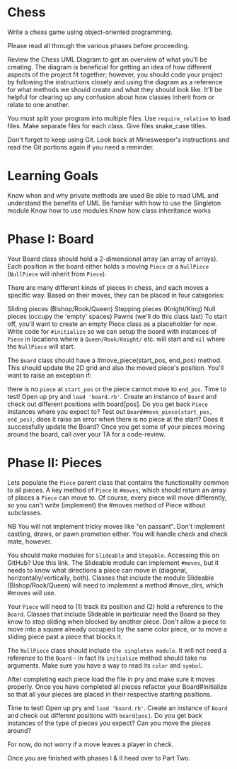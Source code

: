 # Chess
Write a chess game using object-oriented programming.

Please read all through the various phases before proceeding.

Review the Chess UML Diagram to get an overview of what you'll be creating. The diagram is beneficial for getting an idea of how different aspects of the project fit together; however, you should code your project by following the instructions closely and using the diagram as a reference for what methods we should create and what they should look like. It'll be helpful for clearing up any confusion about how classes inherit from or relate to one another.

You must split your program into multiple files. Use `require_relative` to load files. Make separate files for each class. Give files snake_case titles.

Don't forget to keep using Git. Look back at Minesweeper's instructions and read the Git portions again if you need a reminder.

# Learning Goals
Know when and why private methods are used
Be able to read UML and understand the benefits of UML
Be familiar with how to use the Singleton module
Know how to use modules
Know how class inheritance works
# Phase I: Board
Your Board class should hold a 2-dimensional array (an array of arrays). Each position in the board either holds a moving `Piece` or a `NullPiece` (`NullPiece` will inherit from `Piece`).

There are many different kinds of pieces in chess, and each moves a specific way. Based on their moves, they can be placed in four categories:

Sliding pieces (Bishop/Rook/Queen)
Stepping pieces (Knight/King)
Null pieces (occupy the 'empty' spaces)
Pawns (we'll do this class last)
To start off, you'll want to create an empty Piece class as a placeholder for now. Write code for `#initialize` so we can setup the board with instances of `Piece` in locations where a `Queen/Rook/Knight/` etc. will start and `nil` where the `NullPiece` will start.

The `Board` class should have a #move_piece(start_pos, end_pos) method. This should update the 2D grid and also the moved piece's position. You'll want to raise an exception if:

there is no `piece` at `start_pos` or
the piece cannot move to `end_pos`. Time to test! Open up pry and `load 'board.rb'`. Create an instance of `Board` and check out different positions with board[pos]. Do you get back `Piece` instances where you expect to? Test out `Board#move_piece(start_pos, end_pos)`, does it raise an error when there is no piece at the start? Does it successfully update the Board?
Once you get some of your pieces moving around the board, call over your TA for a code-review.

# Phase II: Pieces
Lets populate the `Piece` parent class that contains the functionality common to all pieces. A key method of `Piece` is `#moves`, which should return an array of places a `Piece` can move to. Of course, every piece will move differently, so you can't write (implement) the #moves method of Piece without subclasses.

NB You will not implement tricky moves like "en passant". Don't implement castling, draws, or pawn promotion either. You will handle check and check mate, however.

You should make modules for `Slideable` and `Stepable`. Accessing this on GitHub? Use this link. The Slideable module can implement `#moves`, but it needs to know what directions a piece can move in (diagonal, horizontally/vertically, both). Classes that include the module Slideable (Bishop/Rook/Queen) will need to implement a method #move_dirs, which #moves will use.

Your `Piece` will need to (1) track its position and (2) hold a reference to the `Board`. Classes that include Slideable in particular need the Board so they know to stop sliding when blocked by another piece. Don't allow a piece to move into a square already occupied by the same color piece, or to move a sliding piece past a piece that blocks it.

The `NullPiece` class should include `the singleton module`. It will not need a reference to the `Board` - in fact its `initialize` method should take no arguments. Make sure you have a way to read its `color` and `symbol`.

After completing each piece load the file in pry and make sure it moves properly. Once you have completed all pieces refactor your Board#initialize so that all your pieces are placed in their respective starting positions.

Time to test! Open up pry and `load 'board.rb'`. Create an instance of `Board` and check out different positions with `board[pos]`. Do you get back instances of the type of pieces you expect? Can you move the pieces around?

For now, do not worry if a move leaves a player in check.

Once you are finished with phases I & II head over to Part Two.